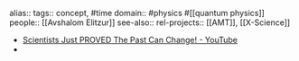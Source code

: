 alias::
tags:: concept, #time
domain:: #physics #[[quantum physics]]
people:: [[Avshalom Elitzur]]
see-also::
rel-projects:: [[AMT]], [[X-Science]]



- [Scientists Just PROVED The Past Can Change! - YouTube](https://www.youtube.com/watch?v=Civvmy4dIg8)
-
